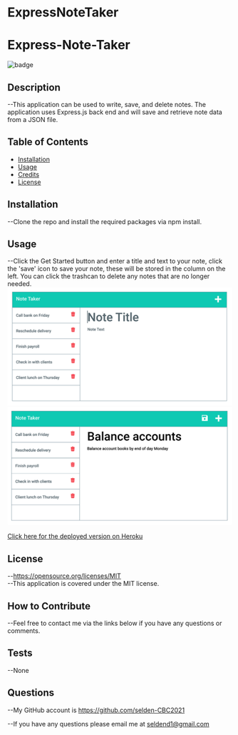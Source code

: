 # ExpressNoteTaker
# Express-Note-Taker
  ![badge](https://img.shields.io/badge/license-MIT-yellow)
  ## Description
  --This application can be used to write, save, and delete notes. The application uses Express.js back end and will save and retrieve note data from a JSON file.
  ## Table of Contents
  - [Installation](#installation)
  - [Usage](#usage)
  - [Credits](#credits)
  - [License](#license)
  ## Installation
  --Clone the repo and install the required packages via npm install.
  ## Usage
  --Click the Get Started button and enter a title and text to your note, click the 'save' icon to save your note, these will be stored in the column on the left. You can click the trashcan to delete any notes that are no longer needed.
  ![alt text](Develop/public/assets/images/11-express-homework-demo-01.png)
  ![alt text](Develop/public/assets/images/11-express-homework-demo-02.png)

  [Click here for the deployed version on Heroku](https://stark-reef-03061.herokuapp.com)
  ## License
  --https://opensource.org/licenses/MIT
  <br />
  --This application is covered under the MIT license.
  ## How to Contribute
  --Feel free to contact me via the links below if you have any questions or comments.
  ## Tests
  --None
  ## Questions
  --My GitHub account is https://github.com/selden-CBC2021

  --If you have any questions please email me at seldend1@gmail.com
  
